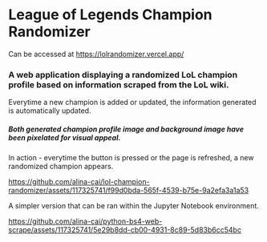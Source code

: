 # League of Legends Champion Randomizer

Can be accessed at https://lolrandomizer.vercel.app/

### A web application displaying a randomized LoL champion profile based on information scraped from the LoL wiki.

Everytime a new champion is added or updated, the information generated is automatically updated.

##### Both generated champion profile image and background image have been pixelated for visual appeal.

In action - everytime the button is pressed or the page is refreshed, a new randomized champion appears.

https://github.com/alina-cai/lol-champion-randomizer/assets/117325741/f99d0bda-565f-4539-b75e-9a2efa3a1a53

A simpler version that can be ran within the Jupyter Notebook environment.

https://github.com/alina-cai/python-bs4-web-scrape/assets/117325741/5e29b8dd-cb00-4931-8c89-5d83b6cc54bc
